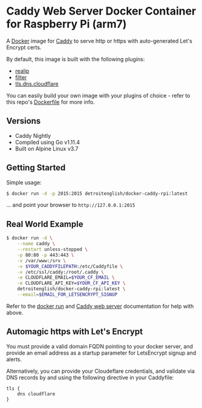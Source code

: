 # Caddy Web Server Docker Container for Raspberry Pi (arm7)

A [Docker](http://docker.com) image for [Caddy](http://caddyserver.com) to serve
http or https with auto-generated Let's Encrypt certs.

By default, this image is built with the following plugins:
-  [realip](http://caddyserver.com/docs/git)
-  [filter](http://caddyserver.com/docs/filter)
-  [tls.dns.cloudflare](https://caddyserver.com/docs/tls.dns.cloudflare)

You can easily build your own image with your plugins of choice - refer to this
repo's [Dockerfile](./Dockerfile) for more info.

## Versions
  - Caddy Nightly
  - Compiled using Go v1.11.4
  - Built on Alpine Linux v3.7

## Getting Started

Simple usage:

```sh
$ docker run -d -p 2015:2015 detroitenglish/docker-caddy-rpi:latest
```

... and point your browser to `http://127.0.0.1:2015`

## Real World Example

```sh
$ docker run -d \
    --name caddy \
    --restart unless-stopped \
    -p 80:80 -p 443:443 \
    -v /var/www:/srv \
    -v $YOUR_CADDYFILEPATH:/etc/Caddyfile \
    -v /etc/ssl/caddy:/root/.caddy \
    -e CLOUDFLARE_EMAIL=$YOUR_CF_EMAIL \
    -e CLOUDFLARE_API_KEY=$YOUR_CF_API_KEY \
    detroitenglish/docker-caddy-rpi:latest \
    --email=$EMAIL_FOR_LETSENCRYPT_SIGNUP
```

Refer to the [docker run](https://docs.docker.com/engine/reference/commandline/run/) and
[Caddy web server](https://caddyserver.com/docs) documentation for help with above.

## Automagic https with Let's Encrypt

You must provide a valid domain FQDN pointing to your docker server, and provide
an email address as a startup parameter for LetsEncrypt signup and alerts.

Alternatively, you can provide your Cloudeflare credentials, and validate via DNS records
by and using the following directive in your Caddyfile:

```
tls {
    dns cloudflare
}
```
